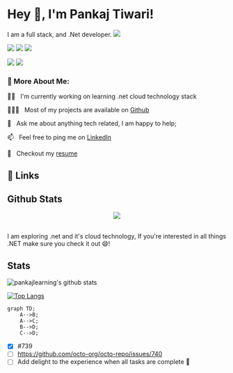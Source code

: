
# Hey 👋, I'm Pankaj Tiwari!
I am a full stack, and .Net developer. 
[![](https://vistr.dev/badge?repo=pankajlearning&corners=square)](https://github.com/pankajlearning/vistr.dev)

[![](https://img.shields.io/badge/-@npankajlearning-%231DA1F2?style=flat-square&logo=twitter&logoColor=ffffff)](https://github.com/pankajlearning)
[![](https://img.shields.io/badge/-@pankajlearning-%23181717?style=flat-square&logo=github)](https://github.com/pankajlearning)
[![](https://img.shields.io/badge/-Pankaj%20Tiwari-blue?style=flat-square&logo=Linkedin&logoColor=white&link=https://github.com/pankajlearning)](https://github.com/pankajlearning)

[![](https://img.shields.io/badge/-@pankajlearning-%23181717?style=flat-square&logo=github)](https://github.com/pankajlearning)
[![](https://img.shields.io/badge/-@pankajlearning-%23181717?style=flat-square&logo=github)](https://github.com/pankajlearning)


### 🧐 More About Me:
👩‍💻 &nbsp; I'm currently working on learning .net cloud technology stack

👨🏻‍💻 &nbsp; Most of my projects are available on [Github](https://github.com/pankajlearning?tab=repositories)

💬 &nbsp; Ask me about anything tech related, I am happy to help;

📫 &nbsp; Feel free to ping me on [LinkedIn](https://github.com/pankajlearning?tab=repositories)

📝 &nbsp; Checkout my [resume](https://github.com/pankajlearning?tab=repositories)


## 🔗 Links

## Github Stats  
<div align="center"><img src="https://github-readme-stats.vercel.app/api?username=pankajlearning&show_icons=true&count_private=true&hide_border=true" align="center" /></div>  

<br/>  

I am exploring .net and it's cloud technology, If you're interested in all things .NET make sure you check it out 😄!

## Stats
![pankajlearning's github stats](https://github-readme-stats.vercel.app/api?username=pankajlearning&show_icons=true&theme=tokyonight)


[![Top Langs](https://github-readme-stats.vercel.app/api/top-langs/?username=pankajlearning&layout=compact)](https://github.com/pankajlearning/github-readme-stats)

```mermaid
graph TD;
    A-->B;
    A-->C;
    B-->D;
    C-->D;
```
- [x] #739
- [ ] https://github.com/octo-org/octo-repo/issues/740
- [ ] Add delight to the experience when all tasks are complete :tada:

